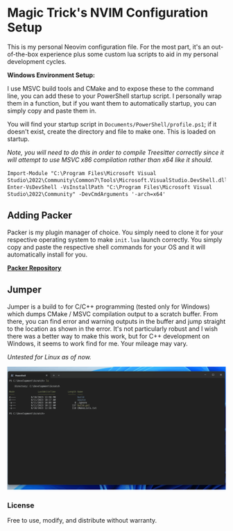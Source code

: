 
# Magic Trick's NVIM Configuration Setup

This is my personal Neovim configuration file. For the most part, it's an out-of-the-box
experience plus some custom lua scripts to aid in my personal development cycles.

**Windows Environment Setup:**

I use MSVC build tools and CMake and to expose these to the command line, you can
add these to your PowerShell startup script. I personally wrap them in a function,
but if you want them to automatically startup, you can simply copy and paste them in.

You will find your startup script in `Documents/PowerShell/profile.ps1`; if it 
doesn't exist, create the directory and file to make one. This is loaded on startup.

*Note, you will need to do this in order to compile Treesitter correctly since it
will attempt to use MSVC x86 compilation rather than x64 like it should.*

```
Import-Module "C:\Program Files\Microsoft Visual Studio\2022\Community\Common7\Tools\Microsoft.VisualStudio.DevShell.dll"
Enter-VsDevShell -VsInstallPath "C:\Program Files\Microsoft Visual Studio\2022\Community" -DevCmdArguments '-arch=x64'
```

## Adding Packer

Packer is my plugin manager of choice. You simply need to clone it for your
respective operating system to make `init.lua` launch correctly. You simply
copy and paste the respective shell commands for your OS and it will automatically
install for you.

**[Packer Repository](https://github.com/wbthomason/packer.nvim)**

## Jumper

Jumper is a build to for C/C++ programming (tested only for Windows) which dumps
CMake / MSVC compilation output to a scratch buffer. From there, you can find
error and warning outputs in the buffer and jump straight to the location as shown
in the error. It's not particularly robust and I wish there was a better way to
make this work, but for C++ development on Windows, it seems to work find for me.
Your mileage may vary.

*Untested for Linux as of now.*

![](assets/CJHDemo.gif)

### License

Free to use, modify, and distribute without warranty.

